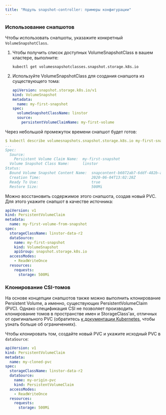 ```yaml
---
title: "Модуль snapshot-controller: примеры конфигурации"
---
```


### Использование снапшотов

Чтобы использовать снапшоты, указажите конкретный `VolumeSnapshotClass`.
1. Чтобы получить список доступных VolumeSnapshotClass в вашем кластере, выполните:

    ```shell
   kubectl get volumesnapshotclasses.snapshot.storage.k8s.io
   ```

2. Используйте VolumeSnapshotClass для создания снапшота из существующего тома:

   ```yaml
   apiVersion: snapshot.storage.k8s.io/v1
   kind: VolumeSnapshot
   metadata:
     name: my-first-snapshot
   spec:
     volumeSnapshotClassName: linstor
     source:
       persistentVolumeClaimName: my-first-volume
   ```

Через небольшой промежуток времени снапшот будет готов:

```yaml
$ kubectl describe volumesnapshots.snapshot.storage.k8s.io my-first-snapshot
...
Spec:
  Source:
    Persistent Volume Claim Name:  my-first-snapshot
  Volume Snapshot Class Name:      linstor
Status:
  Bound Volume Snapshot Content Name:  snapcontent-b6072ab7-6ddf-482b-a4e3-693088136d2c
  Creation Time:                       2020-06-04T13:02:28Z
  Ready To Use:                        true
  Restore Size:                        500Mi
```

Можно восстановить содержимое этого снапшота, создав новый PVC. Для этого укажите снапшот в качестве источника:

```yaml
apiVersion: v1
kind: PersistentVolumeClaim
metadata:
  name: my-first-volume-from-snapshot
spec:
  storageClassName: linstor-data-r2
  dataSource:
    name: my-first-snapshot
    kind: VolumeSnapshot
    apiGroup: snapshot.storage.k8s.io
  accessModes:
    - ReadWriteOnce
  resources:
    requests:
      storage: 500Mi
```

### Клонирование CSI-томов

На основе концепции снапшотов также можно выполнить клонирование Persistent Volume, а именно, существующих PersistentVolumeClaim (PVC).
Однако спецификация CSI не позволяет производить клонирование томов в пространстве имен и StorageClass'ах, отличных от оригинального PVC
(обратитесь [к документации Kubernetes](https://kubernetes.io/docs/concepts/storage/volume-pvc-datasource/), чтобы узнать больше об ограничениях).

Чтобы клонировать том, создайте новый PVC и укажите исходный PVC в `dataSource`:

```yaml
apiVersion: v1
kind: PersistentVolumeClaim
metadata:
  name: my-cloned-pvc
spec:
  storageClassName: linstor-data-r2
  dataSource:
    name: my-origin-pvc
    kind: PersistentVolumeClaim
  accessModes:
    - ReadWriteOnce
  resources:
    requests:
      storage: 500Mi
```
